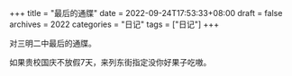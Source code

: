 +++
title = "最后的通牒"
date = 2022-09-24T17:53:33+08:00
draft = false
archives = 2022
categories = "日记"
tags = ["日记"]
+++

对三明二中最后的通牒。

<!--more-->

如果贵校国庆不放假7天，来列东街指定没你好果子吃嗷。
